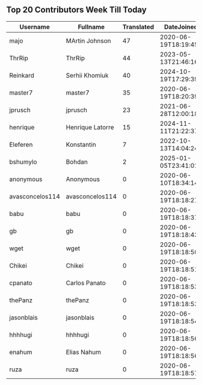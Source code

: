 ## Top 20 Contributors Week Till Today ##
|Username|Fullname|Translated|DateJoined|Language|
|--------|--------|----------|----------|-------|
|majo|MArtin Johnson|47|2020-06-19T18:19:45Z|sv|
|ThrRip|ThrRip|44|2023-05-13T21:46:16.|zh_Hans|
|Reinkard|Serhii Khomiuk|40|2024-10-19T17:29:39.|uk|
|master7|master7|35|2020-06-19T18:20:39.|pl|
|jprusch|jprusch|23|2021-06-28T12:00:18.|de|
|henrique|Henrique Latorre|15|2024-11-11T21:22:37.|pt_BR|
|Eleferen|Konstantin|7|2022-10-13T14:04:24Z|ru|
|bshumylo|Bohdan|2|2025-01-05T23:41:01.||
|anonymous|Anonymous|0|2020-06-10T18:34:14.||
|avasconcelos114|avasconcelos114|0|2020-06-19T18:18:27Z||
|babu|babu|0|2020-06-19T18:18:37.||
|gb|gb|0|2020-06-19T18:18:43.||
|wget|wget|0|2020-06-19T18:18:50Z|ro|
|Chikei|Chikei|0|2020-06-19T18:18:51Z|zh_Hant|
|cpanato|Carlos Panato|0|2020-06-19T18:18:53Z||
|thePanz|thePanz|0|2020-06-19T18:18:53Z||
|jasonblais|jasonblais|0|2020-06-19T18:18:54Z||
|hhhhugi|hhhhugi|0|2020-06-19T18:18:56.||
|enahum|Elias  Nahum|0|2020-06-19T18:18:56Z|es|
|ruza|ruza|0|2020-06-19T18:18:57.||
